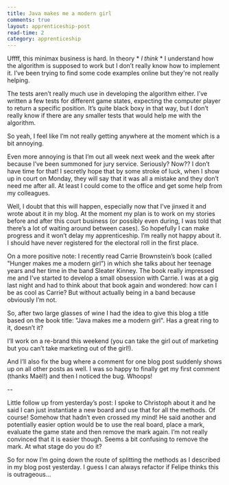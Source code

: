 ```yaml
---
title: Java makes me a modern girl
comments: true
layout: apprenticeship-post
read-time: 2
category: apprenticeship
---
```


Uffff, this minimax business is hard. In theory * *I think* * I understand how the algorithm is supposed to work but I don’t really know how to implement it. I’ve been trying to find some code examples online but they're not really helping.

<!--break-->

The tests aren’t really much use in developing the algorithm either. I’ve written a few tests for different game states, expecting the computer player to return a specific position. It’s quite black boxy in that way, but I don’t really know if there are any smaller tests that would help me with the algorithm.

So yeah, I feel like I’m not really getting anywhere at the moment which is a bit annoying.

Even more annoying is that I’m out all week next week and the week after because I’ve been summoned for jury service. Seriously? Now?? I don’t have time for that! I secretly hope that by some stroke of luck, when I show up in court on Monday, they will say that it was all a mistake and they don’t need me after all. At least I could come to the office and get some help from my colleagues.

Well, I doubt that this will happen, especially now that I’ve jinxed it and wrote about it in my blog. At the moment my plan is to work on my stories before and after this court business (or possibly even during, I was told that there’s a lot of waiting around between cases). So hopefully I can make progress and it won’t delay my apprenticeship. I’m really not happy about it. I should have never registered for the electoral roll in the first place.

On a more positive note: I recently read Carrie Brownstein’s book (called "Hunger makes me a modern girl”) in which she talks about her teenage years and her time in the band Sleater Kinney. The book really impressed me and I’ve started to develop a small obsession with Carrie. I was at a gig last night and had to think about that book again and wondered: how can I be as cool as Carrie? But without actually being in a band because obviously I’m not.

So, after two large glasses of wine I had the idea to give this blog a title based on the book title: "Java makes me a modern girl". Has a great ring to it, doesn’t it?

I’ll work on a re-brand this weekend (you can take the girl out of marketing but you can’t take marketing out of the girl!).

And I’ll also fix the bug where a comment for one blog post suddenly shows up on all other posts as well. I was so happy to finally get my first comment (thanks Maël!) and then I noticed the bug. Whoops!

-- 

Little follow up from yesterday’s post: I spoke to Christoph about it and he said I can just instantiate a new board and use that for all the methods. Of course! Somehow that hadn’t even crossed my mind! He said another and potentially easier option would be to use the real board, place a mark, evaluate the game state and then remove the mark again. I’m not really convinced that it is easier though. Seems a bit confusing to remove the mark. At what stage do you do it?

So for now I’m going down the route of splitting the methods as I described in my blog post yesterday. I guess I can always refactor if Felipe thinks this is outrageous...